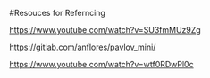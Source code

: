 #Resouces for Referncing

https://www.youtube.com/watch?v=SU3fmMUz9Zg

https://gitlab.com/anflores/pavlov_mini/

https://www.youtube.com/watch?v=wtf0RDwPl0c

